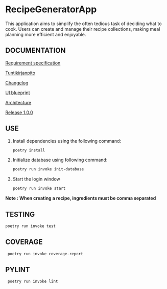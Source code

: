 # RecipeGeneratorApp
This application aims to simplify the often tedious task of deciding what to cook. Users can create and manage their recipe collections, making meal planning more efficient and enjoyable.

## DOCUMENTATION

[Requirement specification](https://github.com/Germuu/ot-harjoitustyo/blob/master/recipe-app/documentation/requirement_specification.md)

[Tuntikirjanpito](https://github.com/Germuu/ot-harjoitustyo/blob/master/recipe-app/documentation/tuntikirjanpito.md)

[Changelog](https://github.com/Germuu/ot-harjoitustyo/blob/master/recipe-app/documentation/changelog.md)

[UI blueprint](https://github.com/Germuu/ot-harjoitustyo/blob/master/recipe-app/documentation/Pictures/k%C3%A4ytt%C3%B6liittym%C3%A4%C3%B6.png)

[Architecture](https://github.com/Germuu/ot-harjoitustyo/blob/master/recipe-app/documentation/architecture.md)

[Release 1.0.0](https://github.com/Germuu/ot-harjoitustyo/releases/tag/viikko5)

## USE

1. Install dependencies using the following command:
   ```bash
   poetry install

2. Initialize database using following command:
   ```bash
   poetry run invoke init-database

3. Start the login window
   ```bash
   poetry run invoke start

**Note : When creating a recipe, ingredients must be comma separated**
   

## TESTING
   ```bash
   poetry run invoke test
   ```

## COVERAGE
  ```bash
   poetry run invoke coverage-report
  ```
## PYLINT
  ```bash
   poetry run invoke lint
  ```





 






